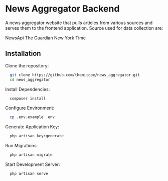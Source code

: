
# News Aggregator Backend

A news aggregator website that pulls articles from various sources and serves them to the 
frontend application. Source used for data collection are:

NewsApi
The Guardian
New York Time


## Installation

Clone the repository:

```bash
  git clone https://github.com/themitope/news_aggregator.git
  cd news_aggregator
```

Install Dependencies:

```bash
  composer install
```
Configure Environment:

```bash
  cp .env.example .env
```
Generate Application Key:

```bash
  php artisan key:generate
```
Run Migrations:

```bash
  php artisan migrate
```
Start Development Server:

```bash
  php artisan serve
```
    

